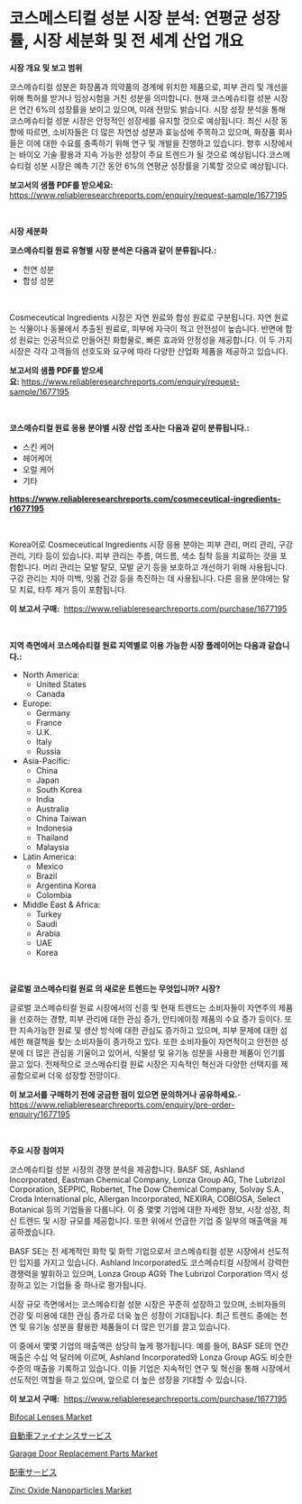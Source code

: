 <p><h1>코스메스티컬 성분 시장 분석: 연평균 성장률, 시장 세분화 및 전 세계 산업 개요</h1></p><p><strong>시장 개요 및 보고 범위</strong></p>
<p><p>코스메슈티컬 성분은 화장품과 의약품의 경계에 위치한 제품으로, 피부 관리 및 개선을 위해 특허를 받거나 임상시험을 거친 성분을 의미합니다. 현재 코스메슈티컬 성분 시장은 연간 6%의 성장률을 보이고 있으며, 미래 전망도 밝습니다. 시장 성장 분석을 통해 코스메슈티컬 성분 시장은 안정적인 성장세를 유지할 것으로 예상됩니다. 최신 시장 동향에 따르면, 소비자들은 더 많은 자연성 성분과 효능성에 주목하고 있으며, 화장품 회사들은 이에 대한 수요를 충족하기 위해 연구 및 개발을 진행하고 있습니다. 향후 시장에서는 바이오 기술 활용과 지속 가능한 성장이 주요 트렌드가 될 것으로 예상됩니다.코스메슈티컬 성분 시장은 예측 기간 동안 6%의 연평균 성장률을 기록할 것으로 예상됩니다.</p></p>
<p><strong>보고서의 샘플 PDF를 받으세요:</strong> <a href="https://www.reliableresearchreports.com/enquiry/request-sample/1677195">https://www.reliableresearchreports.com/enquiry/request-sample/1677195</a></p>
<p>&nbsp;</p>
<p><strong>시장 세분화</strong></p>
<p><strong>코스메슈티컬 원료 유형별 시장 분석은 다음과 같이 분류됩니다.:</strong></p>
<p><ul><li>천연 성분</li><li>합성 성분</li></ul></p>
<p>&nbsp;</p>
<p><p>Cosmeceutical Ingredients 시장은 자연 원료와 합성 원료로 구분됩니다. 자연 원료는 식물이나 동물에서 추출된 원료로, 피부에 자극이 적고 안전성이 높습니다. 반면에 합성 원료는 인공적으로 만들어진 화합물로, 빠른 효과와 안정성을 제공합니다. 이 두 가지 시장은 각각 고객들의 선호도와 요구에 따라 다양한 산업화 제품을 제공하고 있습니다.</p></p>
<p><strong>보고서의 샘플 PDF를 받으세요:</strong>&nbsp;<a href="https://www.reliableresearchreports.com/enquiry/request-sample/1677195">https://www.reliableresearchreports.com/enquiry/request-sample/1677195</a></p>
<p>&nbsp;</p>
<p><strong> 코스메슈티컬 원료 응용 분야별 시장 산업 조사는 다음과 같이 분류됩니다.:</strong></p>
<p><ul><li>스킨 케어</li><li>헤어케어</li><li>오럴 케어</li><li>기타</li></ul></p>
<p><strong><a href="https://www.reliableresearchreports.com/cosmeceutical-ingredients-r1677195">https://www.reliableresearchreports.com/cosmeceutical-ingredients-r1677195</a></strong></p>
<p>&nbsp;</p>
<p><p>Korea어로 Cosmeceutical Ingredients 시장 응용 분야는 피부 관리, 머리 관리, 구강 관리, 기타 등이 있습니다. 피부 관리는 주름, 여드름, 색소 침착 등을 치료하는 것을 포함합니다. 머리 관리는 모발 탈모, 모발 굳기 등을 보호하고 개선하기 위해 사용됩니다. 구강 관리는 치아 미백, 잇몸 건강 등을 촉진하는 데 사용됩니다. 다른 응용 분야에는 탈모 치료, 타투 제거 등이 포함됩니다.</p></p>
<p><strong>이 보고서 구매:</strong>&nbsp; <a href="https://www.reliableresearchreports.com/purchase/1677195">https://www.reliableresearchreports.com/purchase/1677195</a></p>
<p>&nbsp;</p>
<p><strong>지역 측면에서 코스메슈티컬 원료 지역별로 이용 가능한 시장 플레이어는 다음과 같습니다.:</strong></p>
<p><ul>
    <li>
        North America:
        <ul>
            <li>United States</li>
            <li>Canada</li>
        </ul>
    </li>
    <li>
        Europe:
        <ul>
            <li>Germany</li>
            <li>France</li>
            <li>U.K.</li>
            <li>Italy</li>
            <li>Russia</li>
        </ul>
    </li>
    <li>
        Asia-Pacific:
        <ul>
            <li>China</li>
            <li>Japan</li>
            <li>South Korea</li>
            <li>India</li>
            <li>Australia</li>
            <li>China Taiwan</li>
            <li>Indonesia</li>
            <li>Thailand</li>
            <li>Malaysia</li>
        </ul>
    </li>
    <li>
        Latin America:
        <ul>
            <li>Mexico</li>
            <li>Brazil</li>
            <li>Argentina Korea</li>
            <li>Colombia</li>
        </ul>
    </li>
    <li>
        Middle East & Africa:
        <ul>
            <li>Turkey</li>
            <li>Saudi</li>
            <li>Arabia</li>
            <li>UAE</li>
            <li>Korea</li>
        </ul>
    </li>
    </ul></p>
<p>&nbsp;</p>
<p><strong>글로벌 코스메슈티컬 원료 의 새로운 트렌드는 무엇입니까? 시장?</strong></p>
<p><p>글로벌 코스메슈티컬 원료 시장에서의 신흥 및 현재 트렌드는 소비자들이 자연주의 제품을 선호하는 경향, 피부 관리에 대한 관심 증가, 안티에이징 제품의 수요 증가 등이다. 또한 지속가능한 원료 및 생산 방식에 대한 관심도 증가하고 있으며, 피부 문제에 대한 섬세한 해결책을 찾는 소비자들이 증가하고 있다. 또한 소비자들이 자연적이고 안전한 성분에 더 많은 관심을 기울이고 있어서, 식물성 및 유기농 성분을 사용한 제품이 인기를 끌고 있다. 전체적으로 코스메슈티컬 원료 시장은 지속적인 혁신과 다양한 선택지를 제공함으로써 더욱 성장할 전망이다.</p></p>
<p><strong>이 보고서를 구매하기 전에 궁금한 점이 있으면 문의하거나 공유하세요.</strong>- <a href="https://www.reliableresearchreports.com/enquiry/pre-order-enquiry/1677195">https://www.reliableresearchreports.com/enquiry/pre-order-enquiry/1677195</a></p>
<p>&nbsp;</p>
<p><strong>주요 시장 참여자</strong></p>
<p><p>코스메슈티컬 성분 시장의 경쟁 분석을 제공합니다. BASF SE, Ashland Incorporated, Eastman Chemical Company, Lonza Group AG, The Lubrizol Corporation, SEPPIC, Robertet, The Dow Chemical Company, Solvay S.A., Croda International plc, Allergan Incorporated, NEXIRA, COBIOSA, Select Botanical 등의 기업들을 다룹니다. 이 중 몇몇 기업에 대한 자세한 정보, 시장 성장, 최신 트렌드 및 시장 규모를 제공합니다. 또한 위에서 언급한 기업 중 일부의 매출액을 제공하겠습니다.</p><p>BASF SE는 전 세계적인 화학 및 화학 기업으로서 코스메슈티컬 성분 시장에서 선도적인 입지를 가지고 있습니다. Ashland Incorporated도 코스메슈티컬 시장에서 강력한 경쟁력을 발휘하고 있으며, Lonza Group AG와 The Lubrizol Corporation 역시 성장하고 있는 기업들 중 하나로 평가됩니다.</p><p>시장 규모 측면에서는 코스메슈티컬 성분 시장은 꾸준히 성장하고 있으며, 소비자들의 건강 및 미용에 대한 관심 증가로 더욱 높은 성장이 기대됩니다. 최근 트렌드 중에는 천연 및 유기농 성분을 활용한 제품들이 더 많은 인기를 끌고 있습니다.</p><p>이 중에서 몇몇 기업의 매출액은 상당히 높게 평가됩니다. 예를 들어, BASF SE의 연간 매출은 수십 억 달러에 이르며, Ashland Incorporated와 Lonza Group AG도 비슷한 수준의 매출을 기록하고 있습니다. 이들 기업은 지속적인 연구 및 혁신을 통해 시장에서 선도적인 역할을 하고 있으며, 앞으로 더 높은 성장을 기대할 수 있습니다.</p></p>
<p><strong>이 보고서 구매:</strong>&nbsp;&nbsp;<a href="https://www.reliableresearchreports.com/purchase/1677195">https://www.reliableresearchreports.com/purchase/1677195</a></p>
<p><p><a href="https://issuu.com/reportprime-2/docs/bifocal-lenses-market-size-2030.pptx">Bifocal Lenses Market</a></p><p><a href="https://github.com/wkuactfdzwizk06/Market-Research-Report-List-1/blob/main/524489220936.md">自動車ファイナンスサービス</a></p><p><a href="https://github.com/abdelrhmankishk22/Market-Research-Report-List-3/blob/main/garage-door-replacement-parts-market.md">Garage Door Replacement Parts Market</a></p><p><a href="https://github.com/lrlmopnhwd79300/Market-Research-Report-List-1/blob/main/475059220937.md">配車サービス</a></p><p><a href="https://issuu.com/reportprime-2/docs/zinc-oxide-nanoparticles-market-size-2030.pptx">Zinc Oxide Nanoparticles Market</a></p></p>
